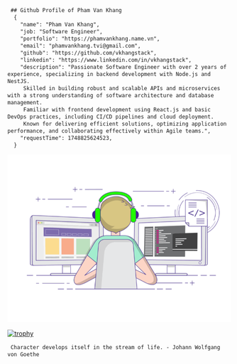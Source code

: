 
     ## Github Profile of Pham Van Khang
      {
        "name": "Pham Van Khang",
        "job: "Software Engineer",
        "portfolio": "https://phamvankhang.name.vn",
        "email": "phamvankhang.tvi@gmail.com",
        "github": "https://github.com/vkhangstack",
        "linkedin": "https://www.linkedin.com/in/vkhangstack",
        "description": "Passionate Software Engineer with over 2 years of experience, specializing in backend development with Node.js and NestJS.
         Skilled in building robust and scalable APIs and microservices with a strong understanding of software architecture and database management.
         Familiar with frontend development using React.js and basic DevOps practices, including CI/CD pipelines and cloud deployment.
         Known for delivering efficient solutions, optimizing application performance, and collaborating effectively within Agile teams.",
        "requestTime": 1748825624523,
      }
  
  <img src="https://raw.githubusercontent.com/devSouvik/devSouvik/master/gif3.gif" with="400px" />

  [![trophy](https://github-profile-trophy.vercel.app/?username=vkhangstack)](https://github.com/vkhangstack/vkhangstack)
  
     Character develops itself in the stream of life. - Johann Wolfgang von Goethe